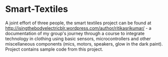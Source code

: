 Smart-Textiles
==============

A joint effort of three people, the smart textiles project can be found at http://isingthebodyelectricblr.wordpress.com/author/ritikasrikumar/ - a documentation of my group's journey through a course to integrate technology in clothing using basic sensors, microcontrollers and other miscellaneous components (mics, motors, speakers, glow in the dark paint).
Project contains sample code from this project.
